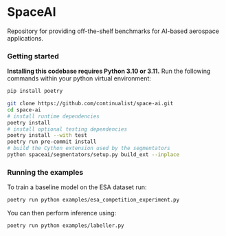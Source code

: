 # SpaceAI
Repository for providing off-the-shelf benchmarks for AI-based aerospace applications.


### Getting started

**Installing this codebase requires Python 3.10 or 3.11.**
Run the following commands within your python virtual environment:

```sh
pip install poetry

git clone https://github.com/continualist/space-ai.git
cd space-ai
# install runtime dependencies
poetry install
# install optional testing dependencies
poetry install --with test
poetry run pre-commit install
# build the Cython extension used by the segmentators
python spaceai/segmentators/setup.py build_ext --inplace
```

### Running the examples

To train a baseline model on the ESA dataset run:

```sh
poetry run python examples/esa_competition_experiment.py
```

You can then perform inference using:

```sh
poetry run python examples/labeller.py
```
